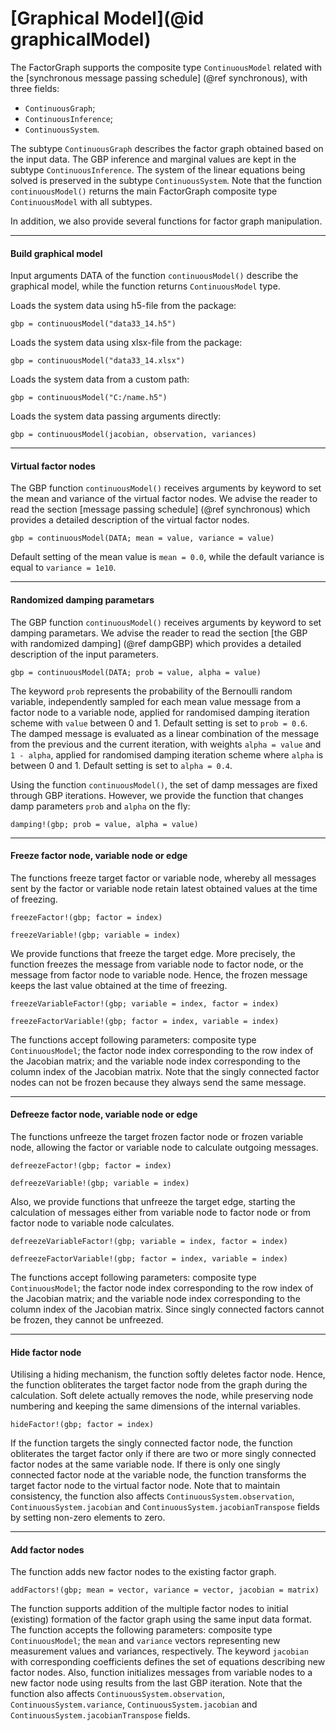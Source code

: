 # [Graphical Model](@id graphicalModel)

The FactorGraph supports the composite type `ContinuousModel` related with the [synchronous message passing schedule] (@ref synchronous), with three fields:
- `ContinuousGraph`;
- `ContinuousInference`;
- `ContinuousSystem`.

The subtype `ContinuousGraph` describes the factor graph obtained based on the input data. The GBP inference and marginal values are kept in the subtype `ContinuousInference`. The system of the linear equations being solved is preserved in the subtype `ContinuousSystem`. Note that the function `continuousModel()` returns the main FactorGraph composite type `ContinuousModel` with all subtypes.

In addition, we also provide several functions for factor graph manipulation.

---

#### Build graphical model

Input arguments DATA of the function `continuousModel()` describe the graphical model, while the function returns `ContinuousModel` type.

Loads the system data using h5-file from the package:
```julia-repl
gbp = continuousModel("data33_14.h5")
```

Loads the system data using xlsx-file from the package:
```julia-repl
gbp = continuousModel("data33_14.xlsx")
```

Loads the system data from a custom path:
```julia-repl
gbp = continuousModel("C:/name.h5")
```

Loads the system data passing arguments directly:
```julia-repl
gbp = continuousModel(jacobian, observation, variances)
```

---

#### Virtual factor nodes

The GBP function `continuousModel()` receives arguments by keyword to set the mean and variance of the virtual factor nodes. We advise the reader to read the section [message passing schedule] (@ref synchronous) which provides a detailed description of the virtual factor nodes.

```julia-repl
gbp = continuousModel(DATA; mean = value, variance = value)
```
Default setting of the mean value is `mean = 0.0`, while the default variance is equal to `variance = 1e10`.

---

#### Randomized damping parametars

The GBP function `continuousModel()` receives arguments by keyword to set damping parametars. We advise the reader to read the section [the GBP with randomized damping] (@ref dampGBP) which provides a detailed description of the input parameters.
```julia-repl
gbp = continuousModel(DATA; prob = value, alpha = value)
```
The keyword `prob` represents the probability of the Bernoulli random variable, independently sampled for each mean value message from a factor node to a variable node, applied for randomised damping iteration scheme with `value` between 0 and 1. Default setting is set to `prob = 0.6`. The damped message is evaluated as a linear combination of the message from the previous and the current iteration, with weights `alpha = value` and `1 - alpha`, applied for randomised damping iteration scheme where `alpha` is between 0 and 1. Default setting is set to `alpha = 0.4`.

Using the function `continuousModel()`, the set of damp messages are fixed through GBP iterations. However, we provide the function that changes damp parameters `prob` and `alpha` on the fly:
```julia-repl
damping!(gbp; prob = value, alpha = value)
```

---

#### Freeze factor node, variable node or edge
The functions freeze target factor or variable node, whereby all messages sent by the factor or variable node retain latest obtained values at the time of freezing.
```julia-repl
freezeFactor!(gbp; factor = index)
```
```julia-repl
freezeVariable!(gbp; variable = index)
```

We provide functions that freeze the target edge. More precisely, the function freezes the message from variable node to factor node, or the message from factor node to variable node. Hence, the frozen message keeps the last value obtained at the time of freezing.
```julia-repl
freezeVariableFactor!(gbp; variable = index, factor = index)
```
```julia-repl
freezeFactorVariable!(gbp; factor = index, variable = index)
```
The functions accept following parameters: composite type `ContinuousModel`; the factor node index corresponding to the row index of the Jacobian matrix; and the variable node index corresponding to the column index of the Jacobian matrix. Note that the singly connected factor nodes can not be frozen because they always send the same message.

---

#### Defreeze factor node, variable node or edge
The functions unfreeze the target frozen factor node or frozen variable node, allowing the factor or variable node to calculate outgoing messages.
```julia-repl
defreezeFactor!(gbp; factor = index)
```
```julia-repl
defreezeVariable!(gbp; variable = index)
```

Also, we provide functions that unfreeze the target edge, starting the calculation of messages either from variable node to factor node or from factor node to variable node calculates.
```julia-repl
defreezeVariableFactor!(gbp; variable = index, factor = index)
```
```julia-repl
defreezeFactorVariable!(gbp; factor = index, variable = index)
```

The functions accept following parameters: composite type `ContinuousModel`; the factor node index corresponding to the row index of the Jacobian matrix; and the variable node index corresponding to the column index of the Jacobian matrix. Since singly connected factors cannot be frozen, they cannot be unfreezed.

---

#### Hide factor node
Utilising a hiding mechanism, the function softly deletes factor node. Hence, the function obliterates the target factor node from the graph during the calculation. Soft delete actually removes the node, while preserving node numbering and keeping the same dimensions of the internal variables.
```julia-repl
hideFactor!(gbp; factor = index)
```
If the function targets the singly connected factor node, the function obliterates the target factor only if there are two or more singly connected factor nodes at the same variable node. If there is only one singly connected factor node at the variable node, the function transforms the target factor node to the virtual factor node. Note that to maintain consistency, the function also affects `ContinuousSystem.observation`, `ContinuousSystem.jacobian` and `ContinuousSystem.jacobianTranspose` fields by setting non-zero elements to zero.

---

#### Add factor nodes
The function adds new factor nodes to the existing factor graph.
```julia-repl
addFactors!(gbp; mean = vector, variance = vector, jacobian = matrix)
```
The function supports addition of the multiple factor nodes to initial (existing) formation of the factor graph using the same input data format. The function accepts the following parameters: composite type `ContinuousModel`; the `mean` and `variance` vectors representing new measurement values and variances, respectively. The keyword `jacobian` with corresponding coefficients defines the set of equations describing new factor nodes. Also, function initializes messages from variable nodes to a new factor node using results from the last GBP iteration. Note that the function also affects `ContinuousSystem.observation`, `ContinuousSystem.variance`, `ContinuousSystem.jacobian` and `ContinuousSystem.jacobianTranspose` fields.

